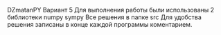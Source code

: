 DZmatanPY Вариант 5
Для выполнения работы были использованы 2 библиотеки 
numpy
sympy
Все решения в папке src
Для удобства решения записаны в конце каждой программы коментарием.
